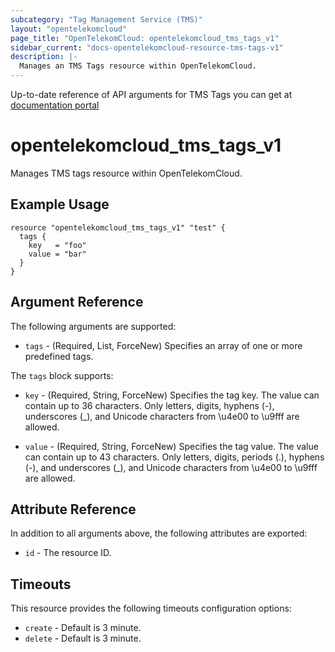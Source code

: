 ```yaml
---
subcategory: "Tag Management Service (TMS)"
layout: "opentelekomcloud"
page_title: "OpenTelekomCloud: opentelekomcloud_tms_tags_v1"
sidebar_current: "docs-opentelekomcloud-resource-tms-tags-v1"
description: |-
  Manages an TMS Tags resource within OpenTelekomCloud.
---
```


Up-to-date reference of API arguments for TMS Tags you can get at
[documentation portal](https://docs.otc.t-systems.com/tag-management-service/api-ref/)

# opentelekomcloud_tms_tags_v1

Manages TMS tags resource within OpenTelekomCloud.

## Example Usage

```hcl
resource "opentelekomcloud_tms_tags_v1" "test" {
  tags {
    key   = "foo"
    value = "bar"
  }
}
```

## Argument Reference

The following arguments are supported:

* `tags` - (Required, List, ForceNew) Specifies an array of one or more predefined tags.

The `tags` block supports:

* `key` - (Required, String, ForceNew) Specifies the tag key. The value can contain up to 36 characters.
  Only letters, digits, hyphens (-), underscores (_), and Unicode characters from \u4e00 to \u9fff are allowed.

* `value` - (Required, String, ForceNew) Specifies the tag value. The value can contain up to 43 characters.
  Only letters, digits, periods (.), hyphens (-), and underscores (_), and Unicode characters from \u4e00 to \u9fff
  are allowed.

## Attribute Reference

In addition to all arguments above, the following attributes are exported:

* `id` - The resource ID.

## Timeouts

This resource provides the following timeouts configuration options:

* `create` - Default is 3 minute.
* `delete` - Default is 3 minute.
